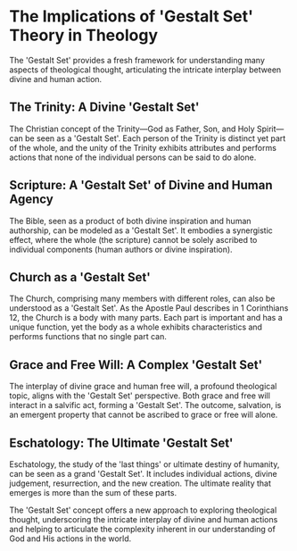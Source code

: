 # The Implications of 'Gestalt Set' Theory in Theology

The 'Gestalt Set' provides a fresh framework for understanding many aspects of theological thought, articulating the intricate interplay between divine and human action.

## The Trinity: A Divine 'Gestalt Set'

The Christian concept of the Trinity—God as Father, Son, and Holy Spirit—can be seen as a 'Gestalt Set'. Each person of the Trinity is distinct yet part of the whole, and the unity of the Trinity exhibits attributes and performs actions that none of the individual persons can be said to do alone.

## Scripture: A 'Gestalt Set' of Divine and Human Agency

The Bible, seen as a product of both divine inspiration and human authorship, can be modeled as a 'Gestalt Set'. It embodies a synergistic effect, where the whole (the scripture) cannot be solely ascribed to individual components (human authors or divine inspiration).

## Church as a 'Gestalt Set'

The Church, comprising many members with different roles, can also be understood as a 'Gestalt Set'. As the Apostle Paul describes in 1 Corinthians 12, the Church is a body with many parts. Each part is important and has a unique function, yet the body as a whole exhibits characteristics and performs functions that no single part can.

## Grace and Free Will: A Complex 'Gestalt Set'

The interplay of divine grace and human free will, a profound theological topic, aligns with the 'Gestalt Set' perspective. Both grace and free will interact in a salvific act, forming a 'Gestalt Set'. The outcome, salvation, is an emergent property that cannot be ascribed to grace or free will alone.

## Eschatology: The Ultimate 'Gestalt Set'

Eschatology, the study of the 'last things' or ultimate destiny of humanity, can be seen as a grand 'Gestalt Set'. It includes individual actions, divine judgement, resurrection, and the new creation. The ultimate reality that emerges is more than the sum of these parts.

The 'Gestalt Set' concept offers a new approach to exploring theological thought, underscoring the intricate interplay of divine and human actions and helping to articulate the complexity inherent in our understanding of God and His actions in the world.
